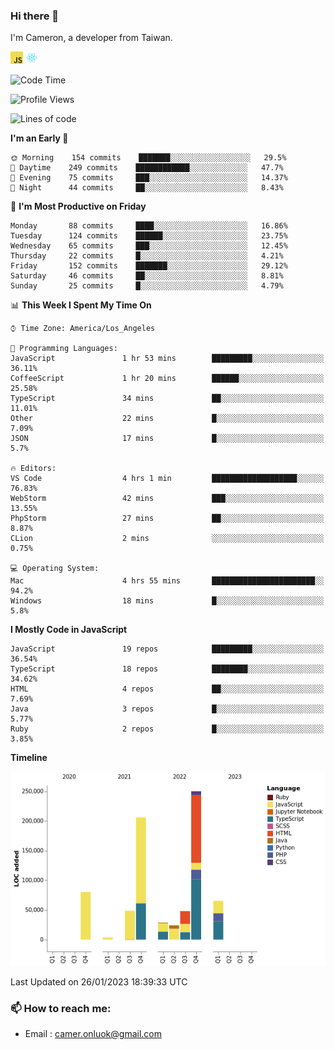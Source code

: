 ### Hi there 👋

I'm Cameron, a developer from Taiwan.


<code><img height="20" src="https://raw.githubusercontent.com/github/explore/80688e429a7d4ef2fca1e82350fe8e3517d3494d/topics/javascript/javascript.png"></code>
<code><img height="20" src="https://raw.githubusercontent.com/github/explore/80688e429a7d4ef2fca1e82350fe8e3517d3494d/topics/react/react.png"></code>



<!--START_SECTION:waka-->
![Code Time](http://img.shields.io/badge/Code%20Time-718%20hrs%204%20mins-blue)

![Profile Views](http://img.shields.io/badge/Profile%20Views-1-blue)

![Lines of code](https://img.shields.io/badge/From%20Hello%20World%20I%27ve%20Written-754%20Thousand%20lines%20of%20code-blue)

**I'm an Early 🐤** 

```text
🌞 Morning    154 commits    ███████░░░░░░░░░░░░░░░░░░   29.5% 
🌆 Daytime    249 commits    ████████████░░░░░░░░░░░░░   47.7% 
🌃 Evening    75 commits     ███░░░░░░░░░░░░░░░░░░░░░░   14.37% 
🌙 Night      44 commits     ██░░░░░░░░░░░░░░░░░░░░░░░   8.43%

```
📅 **I'm Most Productive on Friday** 

```text
Monday       88 commits     ████░░░░░░░░░░░░░░░░░░░░░   16.86% 
Tuesday      124 commits    ██████░░░░░░░░░░░░░░░░░░░   23.75% 
Wednesday    65 commits     ███░░░░░░░░░░░░░░░░░░░░░░   12.45% 
Thursday     22 commits     █░░░░░░░░░░░░░░░░░░░░░░░░   4.21% 
Friday       152 commits    ███████░░░░░░░░░░░░░░░░░░   29.12% 
Saturday     46 commits     ██░░░░░░░░░░░░░░░░░░░░░░░   8.81% 
Sunday       25 commits     █░░░░░░░░░░░░░░░░░░░░░░░░   4.79%

```


📊 **This Week I Spent My Time On** 

```text
⌚︎ Time Zone: America/Los_Angeles

💬 Programming Languages: 
JavaScript               1 hr 53 mins        █████████░░░░░░░░░░░░░░░░   36.11% 
CoffeeScript             1 hr 20 mins        ██████░░░░░░░░░░░░░░░░░░░   25.58% 
TypeScript               34 mins             ██░░░░░░░░░░░░░░░░░░░░░░░   11.01% 
Other                    22 mins             █░░░░░░░░░░░░░░░░░░░░░░░░   7.09% 
JSON                     17 mins             █░░░░░░░░░░░░░░░░░░░░░░░░   5.7%

🔥 Editors: 
VS Code                  4 hrs 1 min         ███████████████████░░░░░░   76.83% 
WebStorm                 42 mins             ███░░░░░░░░░░░░░░░░░░░░░░   13.55% 
PhpStorm                 27 mins             ██░░░░░░░░░░░░░░░░░░░░░░░   8.87% 
CLion                    2 mins              ░░░░░░░░░░░░░░░░░░░░░░░░░   0.75%

💻 Operating System: 
Mac                      4 hrs 55 mins       ███████████████████████░░   94.2% 
Windows                  18 mins             █░░░░░░░░░░░░░░░░░░░░░░░░   5.8%

```

**I Mostly Code in JavaScript** 

```text
JavaScript               19 repos            █████████░░░░░░░░░░░░░░░░   36.54% 
TypeScript               18 repos            ████████░░░░░░░░░░░░░░░░░   34.62% 
HTML                     4 repos             ██░░░░░░░░░░░░░░░░░░░░░░░   7.69% 
Java                     3 repos             █░░░░░░░░░░░░░░░░░░░░░░░░   5.77% 
Ruby                     2 repos             █░░░░░░░░░░░░░░░░░░░░░░░░   3.85%

```


**Timeline**

![Chart not found](https://raw.githubusercontent.com/camer0nluo/camer0nluo/main/charts/bar_graph.png) 


 Last Updated on 26/01/2023 18:39:33 UTC
<!--END_SECTION:waka-->

### 📫 How to reach me:
- Email : camer.onluok@gmail.com
